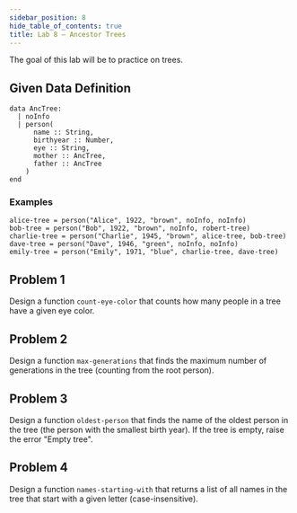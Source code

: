 ```yaml
---
sidebar_position: 8
hide_table_of_contents: true
title: Lab 8 — Ancestor Trees
---
```


The goal of this lab will be to practice on trees.

## Given Data Definition
```pyret
data AncTree:
  | noInfo
  | person(
      name :: String,
      birthyear :: Number,
      eye :: String,
      mother :: AncTree,
      father :: AncTree
    )
end
```

### Examples
```pyret
alice-tree = person("Alice", 1922, "brown", noInfo, noInfo)
bob-tree = person("Bob", 1922, "brown", noInfo, robert-tree)
charlie-tree = person("Charlie", 1945, "brown", alice-tree, bob-tree)
dave-tree = person("Dave", 1946, "green", noInfo, noInfo)
emily-tree = person("Emily", 1971, "blue", charlie-tree, dave-tree)
```

## Problem 1
Design a function `count-eye-color` that counts how many people in a tree have a given eye color.

## Problem 2
Design a function `max-generations` that finds the maximum number of generations in the tree (counting from the root person).

## Problem 3
Design a function `oldest-person` that finds the name of the oldest person in the tree (the person with the smallest birth year). If the tree is empty, raise the error "Empty tree".

## Problem 4
Design a function `names-starting-with` that returns a list of all names in the tree that start with a given letter (case-insensitive).
